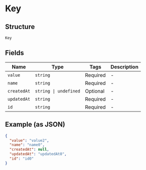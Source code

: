 
# Key

## Structure

`Key`

## Fields

| Name | Type | Tags | Description |
|  --- | --- | --- | --- |
| `value` | `string` | Required | - |
| `name` | `string` | Required | - |
| `createdAt` | `string \| undefined` | Optional | - |
| `updatedAt` | `string` | Required | - |
| `id` | `string` | Required | - |

## Example (as JSON)

```json
{
  "value": "value2",
  "name": "name0",
  "createdAt": null,
  "updatedAt": "updatedAt0",
  "id": "id0"
}
```


